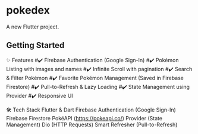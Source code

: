 # pokedex

A new Flutter project.

## Getting Started

✨ Features
#✔️ Firebase Authentication (Google Sign-In)
#✔️ Pokémon Listing with images and names
#✔️ Infinite Scroll with pagination
#✔️ Search & Filter Pokémon
#✔️ Favorite Pokémon Management (Saved in Firebase Firestore)
#✔️ Pull-to-Refresh & Lazy Loading
#✔️ State Management using Provider
#✔️ Responsive UI

🛠️ Tech Stack
Flutter & Dart
Firebase Authentication (Google Sign-In)
Firebase Firestore
PokéAPI (https://pokeapi.co/)
Provider (State Management)
Dio (HTTP Requests)
Smart Refresher (Pull-to-Refresh)
